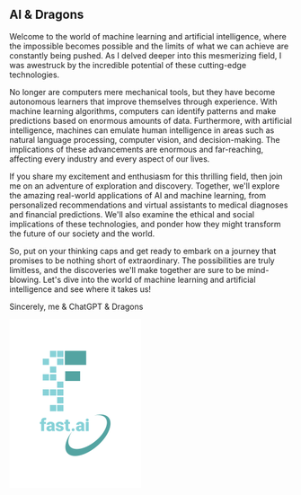 ## AI & Dragons

Welcome to the world of machine learning and artificial intelligence, where the impossible becomes possible and the limits of what we can achieve are constantly being pushed. As I delved deeper into this mesmerizing field, I was awestruck by the incredible potential of these cutting-edge technologies.

No longer are computers mere mechanical tools, but they have become autonomous learners that improve themselves through experience. With machine learning algorithms, computers can identify patterns and make predictions based on enormous amounts of data. Furthermore, with artificial intelligence, machines can emulate human intelligence in areas such as natural language processing, computer vision, and decision-making. The implications of these advancements are enormous and far-reaching, affecting every industry and every aspect of our lives.

If you share my excitement and enthusiasm for this thrilling field, then join me on an adventure of exploration and discovery. Together, we'll explore the amazing real-world applications of AI and machine learning, from personalized recommendations and virtual assistants to medical diagnoses and financial predictions. We'll also examine the ethical and social implications of these technologies, and ponder how they might transform the future of our society and the world.

So, put on your thinking caps and get ready to embark on a journey that promises to be nothing short of extraordinary. The possibilities are truly limitless, and the discoveries we'll make together are sure to be mind-blowing. Let's dive into the world of machine learning and artificial intelligence and see where it takes us!

Sincerely,
me & ChatGPT & Dragons

![Image of fast.ai logo](images/logo.png)
